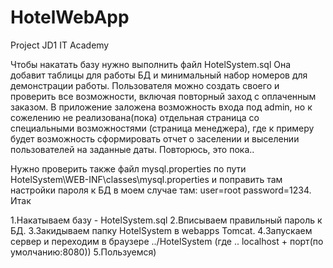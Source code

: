 # HotelWebApp
Project JD1 IT Academy


Чтобы накатать базу нужно выполнить файл HotelSystem.sql 
Она добавит таблицы для работы БД и минимальный набор номеров для демонстрации работы. 
Пользователя можно создать своего и проверить все возможности, включая повторный заход с оплаченным заказом. 
В приложение заложена возможность входа под admin, но к сожелению не реализована(пока) 
отдельная страница со специальными возможностями (страница менеджера), 
где к примеру будет возможность сформировать отчет о заселении и выселении пользователей на заданные даты. 
Повторюсь, это пока..

Нужно проверить также файл mysql.properties по пути HotelSystem\WEB-INF\classes\mysql.properties и 
поправить там настройки пароля к БД в моем случае там: user=root password=1234.
Итак

1.Накатываем базу - HotelSystem.sql
2.Вписываем правильный пароль к БД.
3.Закидываем папку HotelSystem в webapps Tomcat.
4.Запускаем сервер и переходим в браузере ../HotelSystem (где .. localhost + порт(по умолчанию:8080))
5.Пользуемся)
